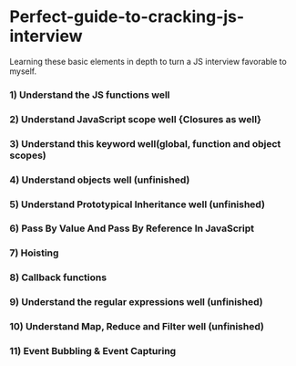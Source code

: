 # Perfect-guide-to-cracking-js-interview

Learning these basic elements in depth to turn a JS interview favorable to myself.

### 1) Understand the JS functions well

### 2) Understand JavaScript scope well {Closures as well}

### 3) Understand this keyword well(global, function and object scopes)

### 4) Understand objects well (unfinished)

### 5) Understand Prototypical Inheritance well (unfinished)

### 6) Pass By Value And Pass By Reference In JavaScript

### 7) Hoisting

### 8) Callback functions

### 9) Understand the regular expressions well (unfinished)

### 10) Understand Map, Reduce and Filter well (unfinished)

### 11) Event Bubbling & Event Capturing
